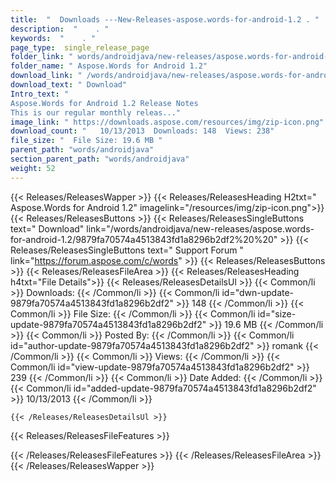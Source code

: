 ```yaml
---
title:  "  Downloads ---New-Releases-aspose.words-for-android-1.2 . " 
description:  "    . " 
keywords:  "    . " 
page_type:  single_release_page
folder_link: " words/androidjava/new-releases/aspose.words-for-android-1.2/"
folder_name: " Aspose.Words for Android 1.2"
download_link: " /words/androidjava/new-releases/aspose.words-for-android-1.2/9879fa70574a4513843fd1a8296b2df2"
download_text: " Download"
Intro_text: " 
Aspose.Words for Android 1.2 Release Notes
This is our regular monthly releas..."
image_link: " https://downloads.aspose.com/resources/img/zip-icon.png"
download_count: "   10/13/2013  Downloads: 148  Views: 238"
file_size: "  File Size: 19.6 MB "
parent_path: "words/androidjava"
section_parent_path: "words/androidjava"
weight: 52 
---
```


{{< Releases/ReleasesWapper >}}
  {{< Releases/ReleasesHeading H2txt=" Aspose.Words for Android 1.2" imagelink="/resources/img/zip-icon.png">}}
  {{< Releases/ReleasesButtons >}}
    {{< Releases/ReleasesSingleButtons text=" Download" link="/words/androidjava/new-releases/aspose.words-for-android-1.2/9879fa70574a4513843fd1a8296b2df2%20%20" >}}
    {{< Releases/ReleasesSingleButtons text=" Support Forum " link="https://forum.aspose.com/c/words" >}}
  {{< Releases/ReleasesButtons >}}
  {{< Releases/ReleasesFileArea >}}
    {{< Releases/ReleasesHeading h4txt="File Details">}}
    {{< Releases/ReleasesDetailsUl >}}
            {{< Common/li  >}} Downloads: {{< /Common/li >}} 
      {{< Common/li id="dwn-update-9879fa70574a4513843fd1a8296b2df2" >}} 148 {{< /Common/li >}} 
      {{< Common/li  >}} File Size: {{< /Common/li >}} 
      {{< Common/li id="size-update-9879fa70574a4513843fd1a8296b2df2" >}} 19.6 MB {{< /Common/li >}} 
      {{< Common/li  >}} Posted By: {{< /Common/li >}} 
      {{< Common/li id="author-update-9879fa70574a4513843fd1a8296b2df2" >}} romank {{< /Common/li >}} 
      {{< Common/li  >}} Views: {{< /Common/li >}} 
      {{< Common/li id="view-update-9879fa70574a4513843fd1a8296b2df2" >}} 239 {{< /Common/li >}} 
      {{< Common/li  >}} Date Added: {{< /Common/li >}} 
      {{< Common/li id="added-update-9879fa70574a4513843fd1a8296b2df2" >}} 10/13/2013 {{< /Common/li >}} 

    {{< /Releases/ReleasesDetailsUl >}}

  {{< Releases/ReleasesFileFeatures >}}
      
  {{< /Releases/ReleasesFileFeatures >}}
 {{< /Releases/ReleasesFileArea >}}
{{< /Releases/ReleasesWapper >}}


